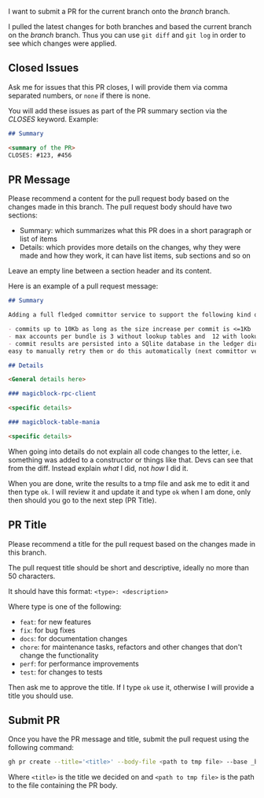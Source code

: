I want to submit a PR for the current branch onto the _branch_ branch.

I pulled the latest changes for both branches and based the current branch on the _branch_
branch. Thus you can use `git diff` and `git log` in order to see which changes were applied.

## Closed Issues

Ask me for issues that this PR closes, I will provide them via comma separated numbers, or
`none` if there is none.

You will add these issues as part of the PR summary section via the _CLOSES_ keyword.
Example:

```markdown
## Summary

<summary of the PR>
CLOSES: #123, #456
```

## PR Message

Please recommend a content for the pull request body based on the changes made in this branch.
The pull request body should have two sections:

- Summary: which summarizes what this PR does in a short paragraph or list of items
- Details: which provides more details on the changes, why they were made and how they work, it
  can have list items, sub sections and so on

Leave an empty line between a section header and its content.

Here is an example of a pull request message:

```markdown
## Summary

Adding a full fledged committor service to support the following kind of commits:

- commits up to 10Kb as long as the size increase per commit is <=1Kb
- max accounts per bundle is 3 without lookup tables and  12 with lookup tables
- commit results are persisted into a SQlite database in the ledger directory which makes it
easy to manually retry them or do this automatically (next committor version will support this)

## Details

<General details here>

### magicblock-rpc-client

<specific details>

### magicblock-table-mania

<specific details>
```

When going into details do not explain all code changes to the letter, i.e. something was added
to a constructor or things like that. Devs can see that from the diff. Instead explain _what_ I
did, not _how_ I did it.

When you are done, write the results to a tmp file and ask me to edit it and then type `ok`.
I will review it and update it and type `ok` when I am done, only then should you go to the
next step (PR Title).

## PR Title

Please recommend a title for the pull request based on the changes made in this branch.

The pull request title should be short and descriptive, ideally no more than 50 characters.

It should have this format:
`<type>: <description>`

Where type is one of the following:

- `feat`: for new features
- `fix`: for bug fixes
- `docs`: for documentation changes
- `chore`: for maintenance tasks, refactors and other changes that don't change the
functionality
- `perf`: for performance improvements
- `test`: for changes to tests

Then ask me to approve the title. If I type `ok` use it, otherwise I will provide a title you
should use.

## Submit PR

Once you have the PR message and title, submit the pull request using the following command:

```bash
gh pr create --title='<title>' --body-file <path to tmp file> --base _branch_
```

Where `<title>` is the title we decided on and `<path to tmp file>` is the path to the file
containing the PR body.
